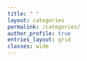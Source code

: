 ```yaml
---
title: " "
layout: categories
permalink: /categories/
author_profile: true
entries_layout: grid
classes: wide
---
```

